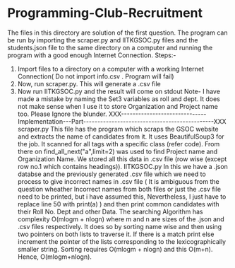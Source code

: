 # Programming-Club-Recruitment
The files in this directory are solution of the first question.
The program can be run by importing the  scraper.py and IITKGSOC.py files and the students.json file to the 
same directory on a computer and running the program with a good enough Internet 
Connection.
Steps:-
1. Import files to a directory on a computer with a working Internet Connection( Do not import info.csv . Program will fail)
2. Now, run scraper.py. This will generate a .csv file
3. Now run IITKGSOC.py and the result will come on stdout
Note- 
I have made a mistake by naming the Set3 variables as roll and dept. It does not make sense when I use it to store Organization 
and Project name too. Please Ignore the blunder. 
XXX------------------------------Implementation---Part----------------------------------------------XXX
scraper.py
This file has the program which scraps the GSOC website and extracts the 
name of candidates from it. It uses BeautifulSoup3 for the job. It scanned 
for all <h> tags with a specific class (refer code). From there on find_all_next("a",limit=2) 
was used to find Project name and Organization Name. We stored all this data in .csv file 
(row wise (except row no.1 which contains headings)).
IITKGSOC.py
In this we have a .json databse and the previously generated .csv file which we need to process 
to give incorrect names in .csv file ( It is ambiguous from the question wheather Incorrect names 
from both files or just the .csv file need to be printed, but i have assumed this, Nevertheless,
I just have to replace line 50  with print(a) ) and then print common candidates with their Roll No.
Dept and other Data. The searching Algorithm has complexity O(mlogm + nlogn) where m and n are sizes 
of the .json and .csv files respectively. It does so by sorting name wise and then using two pointers 
on both lists to traverse it. If there is a match print else increment the pointer of the lists corresponding 
to the lexicographically smaller string. Sorting requires O(mlogm + nlogn) and this O(m+n). Hence, O(mlogm+nlogn).




